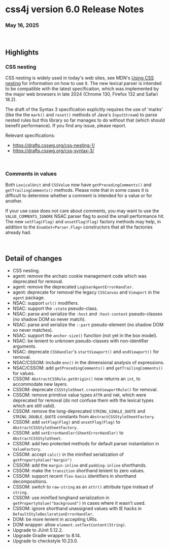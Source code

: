 # css4j version 6.0 Release Notes

### May 16, 2025

<br/>

## Highlights

### CSS nesting

CSS nesting is widely used in today's web sites, see MDN's [Using CSS nesting](https://developer.mozilla.org/en-US/docs/Web/CSS/CSS_nesting/Using_CSS_nesting) for information on how to use it. The new lexical parser is intended to be compatible with the latest specification, which was implemented by the major web browsers in late 2024 (Chrome 130, Firefox 132 and Safari 18.2).

The draft of the Syntax 3 specification explicitly requires the use of 'marks' (like the the `mark()` and `reset()` methods of Java's `InputStream`) to parse nested rules but this library so far manages to do without that (which should benefit performance). If you find any issue, please report.

Relevant specifications:

- https://drafts.csswg.org/css-nesting-1/
- https://drafts.csswg.org/css-syntax-3/

<br/>

### Comments in values

Both `LexicalUnit` and `CSSValue` now have `getPrecedingComments()` and `getTrailingComments()` methods. Please note that in some cases it is difficult to determine whether a comment is intended for a value or for another.

If your use case does not care about comments, you may want to use the `VALUE_COMMENTS_IGNORE` NSAC parser flag to avoid the small performance hit. The new `setFlag(Flag)` and `unsetFlag(Flag)` factory methods may help, in addition to the `EnumSet<Parser.Flag>` constructors that all the factories already had.

<br/>

## Detail of changes

- CSS nesting.
- agent: remove the archaic cookie management code which was deprecated for removal.
- agent: remove the deprecated `LogUserAgentErrorHandler`.
- agent: deprecate for removal the legacy `CSSCanvas` and `Viewport` in the `agent` package.
- NSAC: support `url()` modifiers.
- NSAC: support the `:state` pseudo-class.
- NSAC: parse and serialize the `:host` and `:host-context` pseudo-classes (no shadow DOM so never match).
- NSAC: parse and serialize the `::part` pseudo-element (no shadow DOM so never matches).
- NSAC: support the `anchor-size()` function (not yet in the box model).
- NSAC: be lenient to unknown pseudo-classes with non-identifier arguments.
- NSAC: deprecate `CSSHandler`'s `startViewport()` and `endViewport()` for removal.
- NSAC/CSSOM: include `env()` in the dimensional analysis of expressions.
- NSAC/CSSOM: add `getPrecedingComments()` and `getTrailingComments()` for values.
- CSSOM: `AbstractCSSRule.getOrigin()` now returns an `int`, to accommodate new layers.
- CSSOM: deprecate `CSSStyleSheet.createViewportRule()` for removal.
- CSSOM: remove primitive value types `ATTR` and `VAR`, which were deprecated for removal (do not confuse them with the lexical types which are still valid).
- CSSOM: remove the long-deprecated `STRING_SINGLE_QUOTE` and `STRING_DOUBLE_QUOTE` constants from `AbstractCSSStyleSheetFactory`.
- CSSOM: add `setFlag(Flag)` and `unsetFlag(Flag)` to `AbstractCSSStyleSheetFactory`.
- CSSOM: add `setErrorHandler(SheetErrorHandler)` to `AbstractCSSStyleSheet`.
- CSSOM: add two protected methods for default parser instantiation in `ValueFactory`.
- CSSOM: accept `calc()` in the minified serialization of `getPropertyValue("margin")`
- CSSOM: add the `margin-inline` and `padding-inline` shorthands.
- CSSOM: make the `transition` shorthand lenient to zero values.
- CSSOM: support recent `flex-basis` identifiers in shorthand decompositions.
- CSSOM: switch to `raw-string` as an `attr()` attribute type instead of `string`.
- CSSOM: use minified longhand serialization in `getPropertyValue("background")` in cases where it wasn't used.
- CSSOM: ignore shorthand unassigned values with IE hacks in `DefaultStyleDeclarationErrorHandler`.
- DOM: be more lenient in accepting URIs.
- DOM wrapper: allow `element.setTextContent(String)`.
- Upgrade to JUnit 5.12.2.
- Upgrade Gradle wrapper to 8.14.
- Upgrade to checkstyle 10.23.0.
